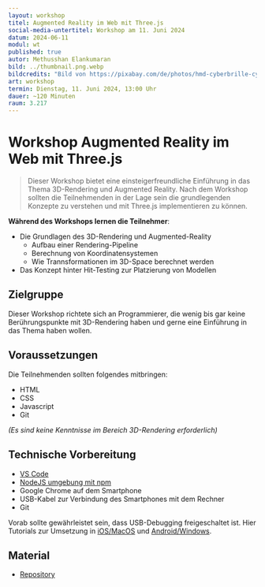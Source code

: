 ```yaml
---
layout: workshop
titel: Augmented Reality im Web mit Three.js
social-media-untertitel: Workshop am 11. Juni 2024
datum: 2024-06-11
modul: wt
published: true
autor: Methusshan Elankumaran
bild: ../thumbnail.png.webp
bildcredits: "Bild von https://pixabay.com/de/photos/hmd-cyberbrille-cyber-brille-4140960/"
art: workshop
termin: Dienstag, 11. Juni 2024, 13:00 Uhr
dauer: ~120 Minuten
raum: 3.217
---
```


# Workshop Augmented Reality im Web mit Three.js

> Dieser Workshop bietet eine einsteigerfreundliche Einführung in das Thema 3D-Rendering und Augmented Reality. Nach dem Workshop sollten die Teilnehmenden in der Lage sein die grundlegenden Konzepte zu verstehen und mit Three.js implementieren zu können.

**Während des Workshops lernen die Teilnehmer**:

* Die Grundlagen des 3D-Rendering und Augmented-Reality
    * Aufbau einer Rendering-Pipeline
    * Berechnung von Koordinatensystemen
    * Wie Trannsformationen im 3D-Space berechnet werden
* Das Konzept hinter Hit-Testing zur Platzierung von Modellen


## Zielgruppe

Dieser Workshop richtete sich an Programmierer, die wenig bis gar keine Berührungspunkte mit 3D-Rendering haben und gerne eine Einführung in das Thema haben wollen.


## Voraussetzungen

Die Teilnehmenden sollten folgendes mitbringen:

* HTML
* CSS
* Javascript
* Git

_(Es sind keine Kenntnisse im Bereich 3D-Rendering erforderlich)_


## Technische Vorbereitung
* [VS Code](https://code.visualstudio.com/) 
* [NodeJS umgebung mit npm](https://nodejs.org/en)
* Google Chrome auf dem Smartphone
* USB-Kabel zur Verbindung des Smartphones mit dem Rechner 
* Git

Vorab sollte gewährleistet sein, dass USB-Debugging freigeschaltet ist. Hier Tutorials zur Umsetzung in [iOS/MacOS](https://dev.to/nimajafari/remote-debugging-using-google-chrome-on-ios-devices-with-macos-ca9) und [Android/Windows](https://dev.to/nimajafari/remote-debugging-using-google-chrome-on-android-devices-with-windows-2630).


## Material

* [Repository](https://github.com/Methusshan25/AugmentedRealityWeb)
